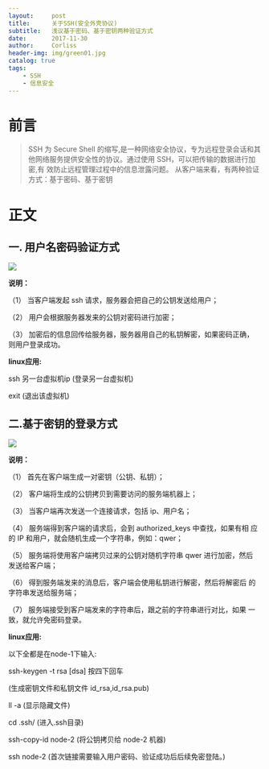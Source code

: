 ```yaml
---
layout:     post
title:      关于SSH(安全外壳协议)
subtitle:   浅议基于密码、基于密钥两种验证方式
date:       2017-11-30
author:     Corliss
header-img: img/green01.jpg
catalog: true
tags:
    - SSH
    - 信息安全
---
```



# 前言

>SSH 为 Secure Shell 的缩写,是一种网络安全协议，专为远程登录会话和其
他网络服务提供安全性的协议。通过使用 SSH，可以把传输的数据进行加密,有
效防止远程管理过程中的信息泄露问题。 
从客户端来看，有两种验证方式：基于密码、基于密钥

# 正文

## 一. 用户名密码验证方式 

![](https://i.imgur.com/xFkIala.png)

**说明：** 

（1） 当客户端发起 ssh 请求，服务器会把自己的公钥发送给用户； 

（2） 用户会根据服务器发来的公钥对密码进行加密； 

（3） 加密后的信息回传给服务器，服务器用自己的私钥解密，如果密码正确，
则用户登录成功。 

**linux应用:**

ssh 另一台虚拟机ip   (登录另一台虚拟机)

exit
(退出该虚拟机)


## 二.基于密钥的登录方式 

![](https://i.imgur.com/dKO01kA.png)

**说明：**

（1） 首先在客户端生成一对密钥（公钥、私钥）； 

（2） 客户端将生成的公钥拷贝到需要访问的服务端机器上； 

（3） 当客户端再次发送一个连接请求，包括 ip、用户名； 

（4） 服务端得到客户端的请求后，会到 authorized_keys 中查找，如果有相 应的 IP 和用户，就会随机生成一个字符串，例如：qwer； 

（5） 服务端将使用客户端拷贝过来的公钥对随机字符串 qwer 进行加密，然后 发送给客户端； 

（6） 得到服务端发来的消息后，客户端会使用私钥进行解密，然后将解密后 的字符串发送给服务端；
 
（7） 服务端接受到客户端发来的字符串后，跟之前的字符串进行对比，如果 一致，就允许免密码登录。

**linux应用:**

以下全都是在node-1下输入:

ssh-keygen -t rsa [dsa] 按四下回车

(生成密钥文件和私钥文件 id_rsa,id_rsa.pub)

ll -a 
(显示隐藏文件)

cd .ssh/
(进入.ssh目录)

ssh-copy-id node-2 
(将公钥拷贝给 node-2 机器) 

ssh node-2
(首次链接需要输入用户密码、验证成功后后续免密登陆。)